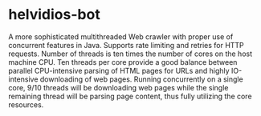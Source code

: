 ![<img src="https://github.com/andrey-yemelyanov/helvidios-bot/actions/workflows/maven.yml/badge.svg">](https://github.com/andrey-yemelyanov/helvidios-bot/actions)

# helvidios-bot

A more sophisticated multithreaded Web crawler with proper use of concurrent features in Java. Supports rate limiting and retries for HTTP requests. Number of threads is ten times the number of cores on the host machine CPU. Ten threads per core provide a good balance between parallel CPU-intensive parsing of HTML pages for URLs and highly IO-intensive downloading of web pages. Running concurrently on a single core, 9/10 threads will be downloading web pages while the single remaining thread will be parsing page content, thus fully utilizing the core resources.
